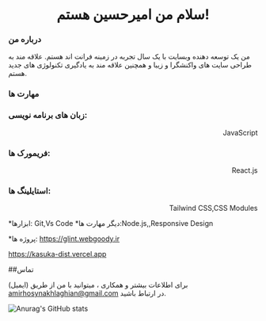 <h1 align='center'>سلام من امیرحسین هستم!</h1>

<h3>درباره من</h3>


<p>من یک توسعه دهنده وبسایت با یک سال تجربه در زمینه فرانت اند هستم. علاقه مند به طراحی سایت های واکنشگرا و زیبا و همچنین علاقه مند به یادگیری تکنولوژی های جدید هستم.</p>

<h3>مهارت ها</h3>
<div>
  <h3>زبان های برنامه نویسی:</h3>
  <p align='right'>JavaScript</p>
</div>

<div>
  <h3>فریمورک ها:</h3>
  <p align='right'>React.js</p>
</div>

<div>
  <h3>استایلینگ ها:</h3>
  <p align='right'>Tailwind CSS,CSS Modules</p>
</div>

*ابزارها: Git,Vs Code
*دیگر مهارت ها:Node.js,,Responsive Design


*پروژه ها:
https://glint.webgoody.ir

https://kasuka-dist.vercel.app

##تماس

برای اطلاعات بیشتر و همکاری ، میتوانید با من از طریق (ایمیل) amirhosynakhlaghian@gmail.com در ارتباط باشید.  

![Anurag's GitHub stats](https://github-readme-stats.vercel.app/api?AMIR-AKL=yousefvafaei&show_icons=true&theme=dark)
